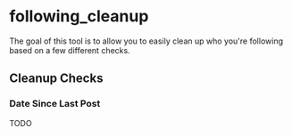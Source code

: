 # following_cleanup
The goal of this tool is to allow you to easily clean up who you're following based on a few different checks.

## Cleanup Checks

### Date Since Last Post
TODO

